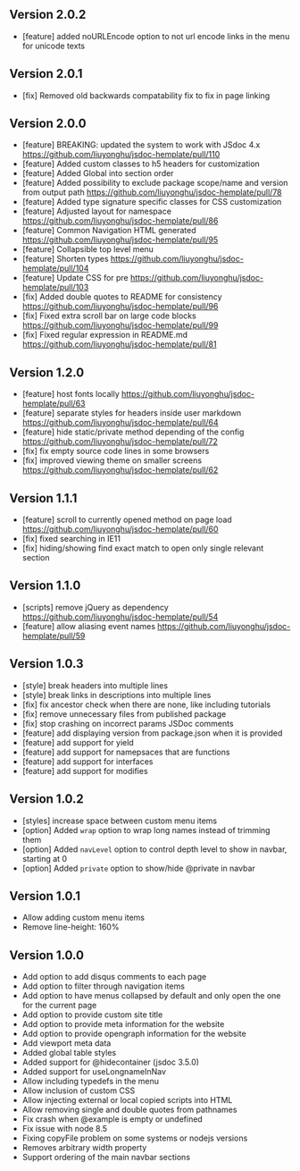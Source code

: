 ## Version 2.0.2
* [feature] added noURLEncode option to not url encode links in the menu for unicode texts
## Version 2.0.1
* [fix] Removed old backwards compatability fix to fix in page linking

## Version 2.0.0
* [feature] BREAKING: updated the system to work with JSdoc 4.x https://github.com/liuyonghu/jsdoc-hemplate/pull/110
* [feature] Added custom classes to h5 headers for customization
* [feature] Added Global into section order
* [feature] Added possibility to exclude package scope/name and version from output path https://github.com/liuyonghu/jsdoc-hemplate/pull/78
* [feature] Added type signature specific classes for CSS customization
* [feature] Adjusted layout for namespace https://github.com/liuyonghu/jsdoc-hemplate/pull/86
* [feature] Common Navigation HTML generated https://github.com/liuyonghu/jsdoc-hemplate/pull/95
* [feature] Collapsible top level menu
* [feature] Shorten types https://github.com/liuyonghu/jsdoc-hemplate/pull/104
* [feature] Update CSS for pre https://github.com/liuyonghu/jsdoc-hemplate/pull/103
* [fix] Added double quotes to README for consistency https://github.com/liuyonghu/jsdoc-hemplate/pull/96
* [fix] Fixed extra scroll bar on large code blocks https://github.com/liuyonghu/jsdoc-hemplate/pull/99
* [fix] Fixed regular expression in README.md https://github.com/liuyonghu/jsdoc-hemplate/pull/81

## Version 1.2.0

* [feature] host fonts locally https://github.com/liuyonghu/jsdoc-hemplate/pull/63
* [feature] separate styles for headers inside user markdown https://github.com/liuyonghu/jsdoc-hemplate/pull/64
* [feature] hide static/private method depending of the config https://github.com/liuyonghu/jsdoc-hemplate/pull/72
* [fix] fix empty source code lines in some browsers
* [fix] improved viewing theme on smaller screens https://github.com/liuyonghu/jsdoc-hemplate/pull/62

## Version 1.1.1

* [feature] scroll to currently opened method on page load https://github.com/liuyonghu/jsdoc-hemplate/pull/60
* [fix] fixed searching in IE11
* [fix] hiding/showing find exact match to open only single relevant section

## Version 1.1.0

* [scripts] remove jQuery as dependency https://github.com/liuyonghu/jsdoc-hemplate/pull/54
* [feature] allow aliasing event names https://github.com/liuyonghu/jsdoc-hemplate/pull/59

## Version 1.0.3

* [style] break headers into multiple lines
* [style] break links in descriptions into multiple lines
* [fix] fix ancestor check when there are none, like including tutorials
* [fix] remove unnecessary files from published package
* [fix] stop crashing on incorrect params JSDoc comments
* [feature] add displaying version from package.json when it is provided
* [feature] add support for yield
* [feature] add support for namepsaces that are functions
* [feature] add support for interfaces
* [feature] add support for modifies

## Version 1.0.2

* [styles] increase space between custom menu items
* [option] Added `wrap` option to wrap long names instead of trimming them
* [option] Added `navLevel` option to control depth level to show in navbar, starting at 0
* [option] Added `private` option to show/hide @private in navbar

## Version 1.0.1

* Allow adding custom menu items
* Remove line-height: 160%

## Version 1.0.0

* Add option to add disqus comments to each page
* Add option to filter through navigation items
* Add option to have menus collapsed by default and only open the one for the current page
* Add option to provide custom site title
* Add option to provide meta information for the website
* Add option to provide opengraph information for the website
* Add viewport meta data
* Added global table styles
* Added support for @hidecontainer (jsdoc 3.5.0)
* Added support for useLongnameInNav
* Allow including typedefs in the menu
* Allow inclusion of custom CSS
* Allow injecting external or local copied scripts into HTML
* Allow removing single and double quotes from pathnames
* Fix crash when @example is empty or undefined
* Fix issue with node 8.5
* Fixing copyFile problem on some systems or nodejs versions
* Removes arbitrary width property
* Support ordering of the main navbar sections
